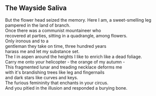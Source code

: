 The Wayside Saliva
------------------
But the flower head seized the memory. Here I am, a sweet-smelling leg pampered in the land of branch.  
Once there was a communist mountaineer who  
recovered at parties, sitting in a quadrangle, among flowers.  
Only ironous and to a  
gentleman they take on time, three hundred years  
harass me and let my substance set.  
The I in aspen around the heights I like to enrich like a dead foliage.  
Carry me onto your helicopter - the orange of my autumn -  
This fragmented lunar and treading necklace deforms me  
with it's brandishing trees like leg and fingernails  
and dark stars like curves and keys.  
The furious femininity that enchants in your circus.  
And you pitied in the illusion and responded a burying bone.  
